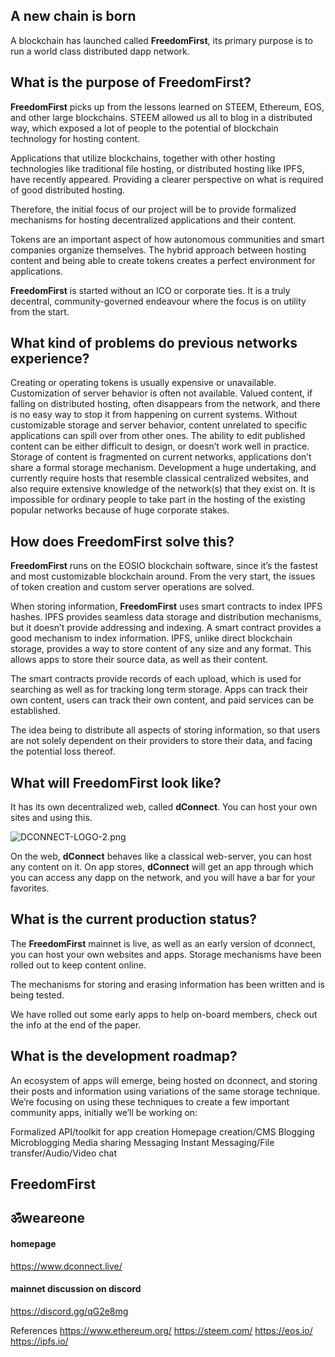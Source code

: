 ## A new chain is born

A blockchain has launched called **FreedomFirst**, its primary purpose is to run a world class distributed dapp network.

## What is the purpose of **FreedomFirst**?

**FreedomFirst** picks up from the lessons learned on STEEM, Ethereum, EOS, and other large blockchains. STEEM allowed us all to blog in a distributed way, which exposed a lot of people to the potential of blockchain technology for hosting content.

Applications that utilize blockchains, together with other hosting technologies like traditional file hosting, or distributed hosting like IPFS, have recently appeared. Providing a clearer perspective on what is required of good distributed hosting.

Therefore, the initial focus of our project will be to provide formalized mechanisms for hosting decentralized applications and their content.

Tokens are an important aspect of how autonomous communities and smart companies organize themselves. The hybrid approach between hosting content and being able to create tokens creates a perfect environment for applications.

**FreedomFirst** is started without an ICO or corporate ties. It is a truly decentral, community-governed endeavour where the focus is on utility from the start.

## What kind of problems do previous networks experience?

Creating or operating tokens is usually expensive or unavailable.
Customization of server behavior is often not available.
Valued content, if falling on distributed hosting,  often disappears from the  network, and there is no easy way to stop it from happening on current systems.
Without customizable storage and server behavior, content unrelated to specific applications can spill over from other ones.
The ability to edit published content can be either difficult to design, or doesn’t work well in  practice.
Storage of content is fragmented on current networks, applications don’t share a formal storage mechanism.
Development a huge undertaking, and currently require hosts that resemble classical centralized websites, and also require extensive knowledge of the network(s) that they exist on.
It is impossible for ordinary people to take part in the hosting of the existing popular networks because of huge corporate stakes.

## How does **FreedomFirst** solve this?

**FreedomFirst** runs on the EOSIO blockchain software, since it’s the fastest and most customizable blockchain around. From the very start, the issues of token creation and custom server operations are solved. 

When storing information, **FreedomFirst** uses smart contracts to index IPFS hashes. IPFS provides seamless data storage and distribution mechanisms, but it doesn’t provide addressing and indexing. A smart contract provides a good mechanism to index information. IPFS, unlike direct blockchain storage, provides a way to store content of any size and any format. This allows apps to store their source data, as well as their content.

The smart contracts provide records of each upload, which is used for searching as well as for tracking long term storage. Apps can track their own content, users can track their own content, and paid services can be established.

The idea being to distribute all aspects of storing information, so that users are not solely dependent on their providers to store their data, and facing the potential loss thereof.

## What will **FreedomFirst** look like?

It has its own decentralized web, called **dConnect**. You can host your own sites and  using this.

![DCONNECT-LOGO-2.png](https://cdn.steemitimages.com/DQmPCGd7UMMjJwxh1UbLxqTkvFzTBir4ddwnyBxQmuVJMrU/DCONNECT-LOGO-2.png)

On the web, **dConnect** behaves like a classical web-server, you can host any content on it.
On app stores, **dConnect** will get an app through which you can access any dapp on the network, and you will have a bar for your favorites.

## What is the current production status?

The **FreedomFirst** mainnet is live, as well as an early version of dconnect, you can host your own websites and apps. Storage mechanisms have been rolled out to keep content online.

The mechanisms for storing and erasing information has been written and is being tested. 

We have rolled out some early apps to help on-board members, check out the info at the end of the paper.

## What is the development roadmap?

An ecosystem of apps will emerge, being hosted on dconnect, and storing their posts and information using variations of the same storage technique. We’re focusing on using these techniques to create a few important community apps, initially we’ll be working on:

Formalized API/toolkit for app creation
Homepage creation/CMS
Blogging
Microblogging
Media sharing
Messaging
Instant Messaging/File transfer/Audio/Video chat

## **FreedomFirst**
## ॐweareone 

#### homepage
https://www.dconnect.live/

#### mainnet discussion on discord
https://discord.gg/qG2e8mg

References
https://www.ethereum.org/
https://steem.com/
https://eos.io/
https://ipfs.io/
